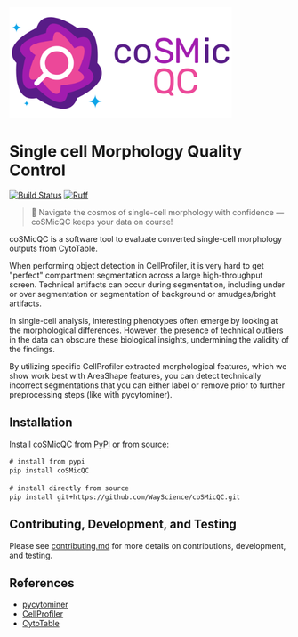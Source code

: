 <img height="200" src="https://raw.githubusercontent.com/WayScience/coSMicQC/main/logo/with-text-for-light-bg.png?raw=true">

# Single cell Morphology Quality Control

[![Build Status](https://github.com/WayScience/coSMicQC/actions/workflows/run-tests.yml/badge.svg?branch=main)](https://github.com/WayScience/coSMicQC/actions/workflows/run-tests.yml?query=branch%3Amain)
[![Ruff](https://img.shields.io/endpoint?url=https://raw.githubusercontent.com/astral-sh/ruff/main/assets/badge/v2.json)](https://github.com/astral-sh/ruff)

> :stars: Navigate the cosmos of single-cell morphology with confidence — coSMicQC keeps your data on course!

coSMicQC is a software tool to evaluate converted single-cell morphology outputs from CytoTable.

When performing object detection in CellProfiler, it is very hard to get "perfect" compartment segmentation across a large high-throughput screen.
Technical artifacts can occur during segmentation, including under or over segmentation or segmentation of background or smudges/bright artifacts.

In single-cell analysis, interesting phenotypes often emerge by looking at the morphological differences. However, the presence of technical outliers in the data can obscure these biological insights, undermining the validity of the findings.

By utilizing specific CellProfiler extracted morphological features, which we show work best with AreaShape features, you can detect technically incorrect segmentations that you can either label or remove prior to further preprocessing steps (like with pycytominer).

## Installation

Install coSMicQC from [PyPI](https://pypi.org/project/coSMicQC/) or from source:

```shell
# install from pypi
pip install coSMicQC

# install directly from source
pip install git+https://github.com/WayScience/coSMicQC.git
```

## Contributing, Development, and Testing

Please see [contributing.md](docs/source/contributing.md) for more details on contributions, development, and testing.

## References

- [pycytominer](https://github.com/cytomining/pycytominer)
- [CellProfiler](https://github.com/CellProfiler/CellProfiler)
- [CytoTable](https://github.com/cytomining/CytoTable)

